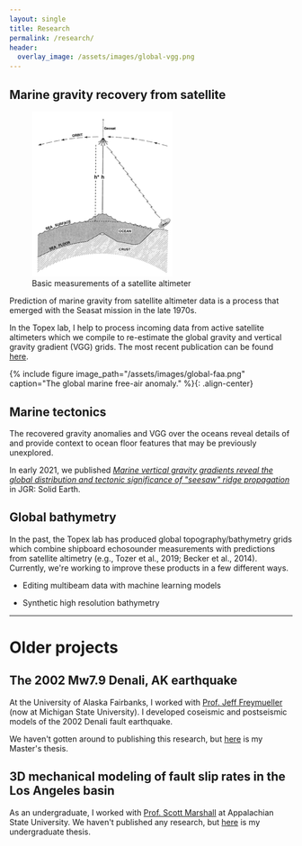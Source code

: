 ```yaml
---
layout: single
title: Research
permalink: /research/
header:
  overlay_image: /assets/images/global-vgg.png
---
```


## Marine gravity recovery from satellite

<figure class="align-right">
  <img src="/assets/images/Sat-altimetry.png" style="width:250px;"/>
  <figcaption>Basic measurements of a satellite altimeter</figcaption>
</figure>

Prediction of marine gravity from satellite altimeter data is a process that emerged with the Seasat mission in the late 1970s.

In the Topex lab, I help to process incoming data from active satellite altimeters which we compile to re-estimate the global gravity and vertical gravity gradient (VGG) grids. The most recent publication can be found [here](/files/Sandwell_et_al-2019.pdf).

{% include figure image_path="/assets/images/global-faa.png" caption="The global marine free-air anomaly." %}{: .align-center}

## Marine tectonics
The recovered gravity anomalies and VGG over the oceans reveal details of and provide context to ocean floor features that may be previously unexplored.

In early 2021, we published [*Marine vertical gravity gradients reveal the global distribution and tectonic significance of "seesaw" ridge propagation*](/files/Harper_et_al-2021.pdf) in JGR: Solid Earth.

## Global bathymetry
In the past, the Topex lab has produced global topography/bathymetry grids which combine shipboard echosounder measurements with predictions from satellite altimetry (e.g., Tozer et al., 2019; Becker et al., 2014). Currently, we're working to improve these products in a few different ways.

* Editing multibeam data with machine learning models



* Synthetic high resolution bathymetry



***

# Older projects
## The 2002 Mw7.9 Denali, AK earthquake
At the University of Alaska Fairbanks, I worked with [Prof. Jeff Freymueller](https://freymuel.msu.domains/jeff.html) (now at Michigan State University). I developed coseismic and postseismic models of the 2002 Denali fault earthquake.

We haven't gotten around to publishing this research, but [here](files/temp.txt) is my Master's thesis.


## 3D mechanical modeling of fault slip rates in the Los Angeles basin
As an undergraduate, I worked with [Prof. Scott Marshall](https://www.appstate.edu/~marshallst/) at Appalachian State University. We haven't published any research, but [here](files/temp.txt) is my undergraduate thesis.

